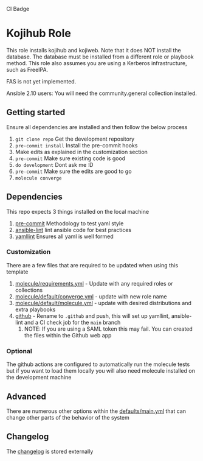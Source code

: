 CI Badge

# Kojihub Role
This role installs kojihub and kojiweb. Note that it does NOT install the database. The database must be installed from a different role or playbook method. This role also assumes you are using a Kerberos infrastructure, such as FreeIPA.

FAS is not yet implemented.

Ansible 2.10 users: You will need the community.general collection installed.

## Getting started
Ensure all dependencies are installed and then follow the below process
1. `git clone repo` Get the development repository
2. `pre-commit install` Install the pre-commit hooks
3. Make edits as explained in the customization section
4. `pre-commit` Make sure existing code is good
5. `do development` Dont ask me :D
6. `pre-commit` Make sure the edits are good to go
7. `molecule converge`

## Dependencies
This repo expects 3 things installed on the local machine
1. [pre-commit](https://pre-commit.com/) Methodology to test yaml style
2. [ansible-lint](https://github.com/ansible-community/ansible-lint) lint ansible code for best practices
3. [yamllint](https://github.com/adrienverge/yamllint) Ensures all yaml is well formed

### Customization
There are a few files that are required to be updated when using this template
1. [molecule/requirements.yml](molecule/requirements.yml) - Update with any required  roles or collections
2. [molecule/default/converge.yml](molecule/default/converge.yml) - update with new role name
3. [molecule/default/molecule.yml](molecule/default/molecule.yml) - update with desired distributions and extra playbooks
4. [github](github) - Rename to `.github` and push, this will set up yamllint, ansible-lint and a CI check job for the `main` branch
   1. NOTE: If you are using a SAML token this may fail. You can created the files within the Github web app

### Optional
The github actions are configured to automatically run the molecule tests but if you want to load them locally you will also need molecule installed on the development machine

## Advanced

There are numerous other options within the [defaults/main.yml](./defaults/main.yml) that can change other parts of the behavior of the system

## Changelog
The [changelog](./CHANGELOG.md) is stored externally


